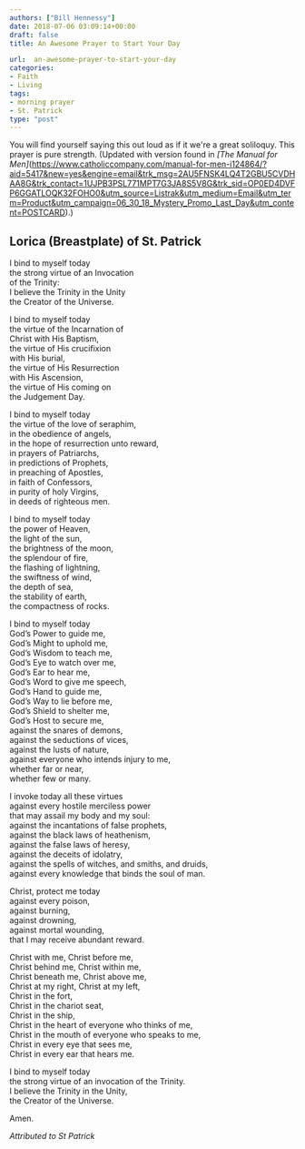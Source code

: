 ```yaml
---
authors: ["Bill Hennessy"]
date: 2018-07-06 03:09:14+00:00
draft: false
title: An Awesome Prayer to Start Your Day

url:  an-awesome-prayer-to-start-your-day
categories:
- Faith
- Living
tags:
- morning prayer
- St. Patrick
type: "post"
---
```





You will find yourself saying this out loud as if it we're a great soliloquy. This prayer is pure strength. (Updated with version found in _[The Manual for Men]_(https://www.catholiccompany.com/manual-for-men-i124864/?aid=5417&new=yes&engine=email&trk_msg=2AU5FNSK4LQ4T2GBU5CVDHAA8G&trk_contact=1UJPB3PSL771MPT7G3JA8S5V8G&trk_sid=OP0ED4DVFP6GGATLOQK32FOHO0&utm_source=Listrak&utm_medium=Email&utm_term=Product&utm_campaign=06_30_18_Mystery_Promo_Last_Day&utm_content=POSTCARD).)

## Lorica (Breastplate) of St. Patrick

I bind to myself today   
the strong virtue of an Invocation  
 of the Trinity:  
I believe the Trinity in the Unity  
the Creator of the Universe.  

I bind to myself today  
the virtue of the Incarnation of  
 Christ with His Baptism,  
the virtue of His crucifixion  
with His burial,  
the virtue of His Resurrection  
with His Ascension,  
the virtue of His coming on  
the Judgement Day.  

I bind to myself today  
the virtue of the love of seraphim,  
in the obedience of angels,  
in the hope of resurrection unto reward,  
in prayers of Patriarchs,  
in predictions of Prophets,  
in preaching of Apostles,  
in faith of Confessors,  
in purity of holy Virgins,  
in deeds of righteous men.  

I bind to myself today  
the power of Heaven,  
the light of the sun,  
the brightness of the moon,  
the splendour of fire,  
the flashing of lightning,  
the swiftness of wind,  
the depth of sea,  
the stability of earth,  
the compactness of rocks.  
 
I bind to myself today  
God’s Power to guide me,  
God’s Might to uphold me,  
God’s Wisdom to teach me,  
God’s Eye to watch over me,  
God’s Ear to hear me,  
God’s Word to give me speech,  
God’s Hand to guide me,  
God’s Way to lie before me,  
God’s Shield to shelter me,  
God’s Host to secure me,  
against the snares of demons,  
against the seductions of vices,  
against the lusts of nature,  
against everyone who intends 
 injury to me,  
 whether far or near,  
 whether few or many.  

I invoke today all these virtues  
against every hostile merciless power  
that may assail my body and my soul:  
against the incantations of false prophets,  
against the black laws of heathenism,  
against the false laws of heresy,  
against the deceits of idolatry,  
against the spells of witches, and smiths, and druids,  
against every knowledge that binds the soul of man.  

Christ, protect me today  
 against every poison,  
 against burning,  
 against drowning,  
 against mortal wounding,   
that I may receive abundant reward. 

Christ with me, Christ before me,  
Christ behind me, Christ within me,  
Christ beneath me, Christ above me,  
Christ at my right, Christ at my left,  
Christ in the fort,  
Christ in the chariot seat,  
Christ in the ship,  
Christ in the heart of everyone who thinks of me,  
Christ in the mouth of everyone who speaks to me,  
Christ in every eye that sees me,  
Christ in every ear that hears me.  

I bind to myself today  
the strong virtue of an invocation of the Trinity.  
I believe the Trinity in the Unity,  
the Creator of the Universe. 

Amen.

_Attributed to St Patrick_



